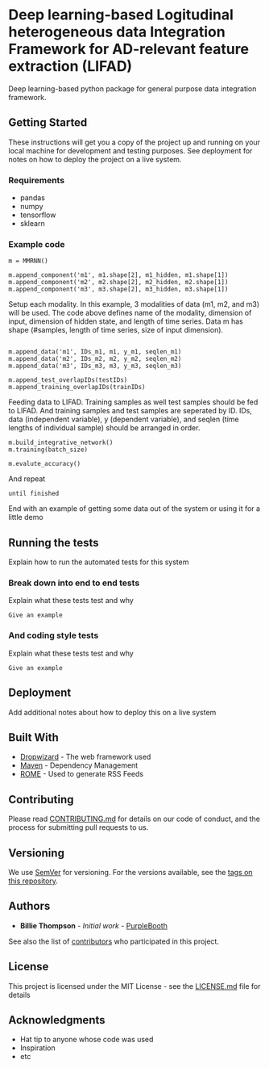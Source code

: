 # Deep learning-based Logitudinal heterogeneous data Integration Framework for AD-relevant feature extraction (LIFAD)

Deep learning-based python package for general purpose data integration framework. 

## Getting Started

These instructions will get you a copy of the project up and running on your local machine for development and testing purposes. See deployment for notes on how to deploy the project on a live system.

### Requirements
  * pandas
  * numpy
  * tensorflow
  * sklearn

### Example code

```
m = MMRNN()

m.append_component('m1', m1.shape[2], m1_hidden, m1.shape[1])
m.append_component('m2', m2.shape[2], m2_hidden, m2.shape[1])
m.append_component('m3', m3.shape[2], m3_hidden, m3.shape[1])
```

Setup each modality. In this example, 3 modalities of data (m1, m2, and m3) will be used.
The code above defines name of the modality, dimension of input, dimension of hidden state, and length of time series. Data m has shape (#samples, length of time series, size of input dimension). 
```

m.append_data('m1', IDs_m1, m1, y_m1, seqlen_m1)
m.append_data('m2', IDs_m2, m2, y_m2, seqlen_m2)
m.append_data('m3', IDs_m3, m3, y_m3, seqlen_m3)

m.append_test_overlapIDs(testIDs)
m.append_training_overlapIDs(trainIDs)
```
Feeding data to LIFAD. Training samples as well test samples should be fed to LIFAD. And training samples and test samples are seperated by ID. IDs, data (independent variable), y (dependent variable), and seqlen (time lengths of individual sample) should be arranged in order. 

```
m.build_integrative_network()
m.training(batch_size)

m.evalute_accuracy()
```

And repeat

```
until finished
```

End with an example of getting some data out of the system or using it for a little demo

## Running the tests

Explain how to run the automated tests for this system

### Break down into end to end tests

Explain what these tests test and why

```
Give an example
```

### And coding style tests

Explain what these tests test and why

```
Give an example
```

## Deployment

Add additional notes about how to deploy this on a live system

## Built With

* [Dropwizard](http://www.dropwizard.io/1.0.2/docs/) - The web framework used
* [Maven](https://maven.apache.org/) - Dependency Management
* [ROME](https://rometools.github.io/rome/) - Used to generate RSS Feeds

## Contributing

Please read [CONTRIBUTING.md](https://gist.github.com/PurpleBooth/b24679402957c63ec426) for details on our code of conduct, and the process for submitting pull requests to us.

## Versioning

We use [SemVer](http://semver.org/) for versioning. For the versions available, see the [tags on this repository](https://github.com/your/project/tags). 

## Authors

* **Billie Thompson** - *Initial work* - [PurpleBooth](https://github.com/PurpleBooth)

See also the list of [contributors](https://github.com/your/project/contributors) who participated in this project.

## License

This project is licensed under the MIT License - see the [LICENSE.md](LICENSE.md) file for details

## Acknowledgments

* Hat tip to anyone whose code was used
* Inspiration
* etc

